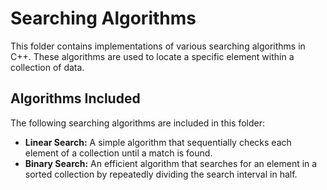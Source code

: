 # Searching Algorithms

This folder contains implementations of various searching algorithms in C++. These algorithms are used to locate a specific element within a collection of data.

## Algorithms Included
The following searching algorithms are included in this folder:

- **Linear Search:** A simple algorithm that sequentially checks each element of a collection until a match is found.
- **Binary Search:** An efficient algorithm that searches for an element in a sorted collection by repeatedly dividing the search interval in half.